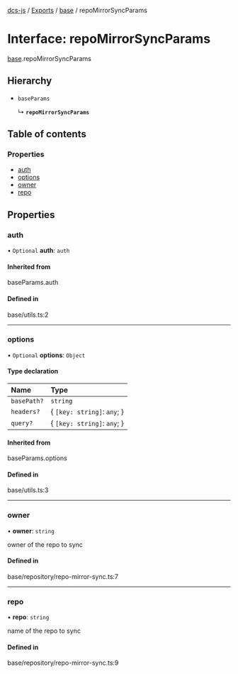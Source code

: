 [dcs-js](../README.md) / [Exports](../modules.md) / [base](../modules/base.md) / repoMirrorSyncParams

# Interface: repoMirrorSyncParams

[base](../modules/base.md).repoMirrorSyncParams

## Hierarchy

- `baseParams`

  ↳ **`repoMirrorSyncParams`**

## Table of contents

### Properties

- [auth](base.repoMirrorSyncParams.md#auth)
- [options](base.repoMirrorSyncParams.md#options)
- [owner](base.repoMirrorSyncParams.md#owner)
- [repo](base.repoMirrorSyncParams.md#repo)

## Properties

### <a id="auth" name="auth"></a> auth

• `Optional` **auth**: `auth`

#### Inherited from

baseParams.auth

#### Defined in

base/utils.ts:2

___

### <a id="options" name="options"></a> options

• `Optional` **options**: `Object`

#### Type declaration

| Name | Type |
| :------ | :------ |
| `basePath?` | `string` |
| `headers?` | { `[key: string]`: `any`;  } |
| `query?` | { `[key: string]`: `any`;  } |

#### Inherited from

baseParams.options

#### Defined in

base/utils.ts:3

___

### <a id="owner" name="owner"></a> owner

• **owner**: `string`

owner of the repo to sync

#### Defined in

base/repository/repo-mirror-sync.ts:7

___

### <a id="repo" name="repo"></a> repo

• **repo**: `string`

name of the repo to sync

#### Defined in

base/repository/repo-mirror-sync.ts:9
